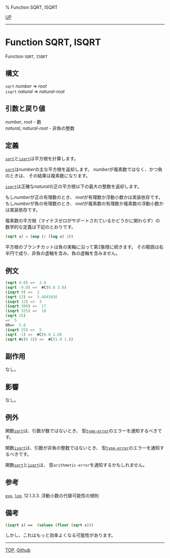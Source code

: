 % Function SQRT, ISQRT

[UP](12.2.html)  

---

# Function **SQRT, ISQRT**


Function `SQRT`, `ISQRT`


## 構文

`sqrt` *number* => *root*  
`isqrt` *natural* => *natural-root*


## 引数と戻り値

*number*, *root* - 数  
*natural*, *natural-root* - 非負の整数


## 定義

[`sqrt`](12.2.sqrt.html)と[`isqrt`](12.2.sqrt.html)は平方根を計算します。

[`sqrt`](12.2.sqrt.html)は*number*の主な平方根を返却します。
*number*が複素数ではなく、かつ負のときは、
その結果は複素数になります。

[`isqrt`](12.2.sqrt.html)は正確な*natural*の正の平方根以下の最大の整数を返却します。

もし*number*が正の有理数のとき、
*root*が有理数か浮動小数かは実装依存です。
もし*number*が負の有理数のとき、
*root*が複素数の有理数か複素数の浮動小数かは実装依存です。

複素数の平方根（マイナスゼロがサポートされているかどうかに関わらず）の
数学的な定義は下記のとおりです。

```lisp
(sqrt x) = (exp (/ (log x) 2))
```

平方根のブランチカットは負の実軸に沿って第2象限に続きます。
その範囲は右半円で成り、非負の虚軸を含み、負の虚軸を含みません。


## 例文

```lisp
(sqrt 9.0) =>  3.0
(sqrt -9.0) =>  #C(0.0 3.0)
(isqrt 9) =>  3
(sqrt 12) =>  3.4641016
(isqrt 12) =>  3
(isqrt 300) =>  17
(isqrt 325) =>  18
(sqrt 25)
=>  5
OR=>  5.0
(isqrt 25) =>  5
(sqrt -1) =>  #C(0.0 1.0)
(sqrt #c(0 2)) =>  #C(1.0 1.0)
```


## 副作用

なし。


## 影響

なし。


## 例外

関数[`sqrt`](12.2.sqrt.html)は、引数が数ではないとき、
型[`type-error`](4.4.type-error.html)のエラーを通知するべきです。

関数[`isqrt`](12.2.sqrt.html)は、引数が非負の整数ではないとき、
型[`type-error`](4.4.type-error.html)のエラーを通知するべきです。

関数[`sqrt`](12.2.sqrt.html)と[`isqrt`](12.2.sqrt.html)は、
型`arithmetic-error`を通知するかもしれません。


## 参考

[`exp`](12.2.exp.html),
[`log`](12.2.log.html),
12.1.3.3. 浮動小数の代替可能性の規則


## 備考

```lisp
(isqrt x) ==  (values (floor (sqrt x))) 
```

しかし、これはもっと効率よくなる可能性があります。


---
[TOP](index.html),  [Github](https://github.com/nptcl/npt-japanese)

